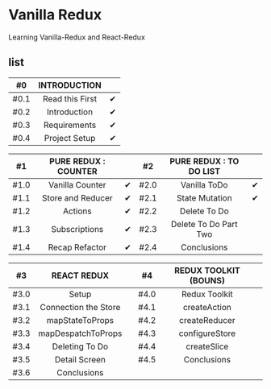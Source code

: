 # Vanilla Redux

Learning Vanilla-Redux and React-Redux

## list

|  #0  |  INTRODUCTION   |     |
| :--: | :-------------: | :-: |
| #0.1 | Read this First |  ✔  |
| #0.2 |  Introduction   |  ✔  |
| #0.3 |  Requirements   |  ✔  |
| #0.4 |  Project Setup  |  ✔  |

|  #1  | PURE REDUX : COUNTER |     |  #2  | PURE REDUX : TO DO LIST |     |
| :--: | :------------------: | :-: | :--: | :---------------------: | :-: |
| #1.0 |   Vanilla Counter    |  ✔  | #2.0 |      Vanilla ToDo       |  ✔  |
| #1.1 |  Store and Reducer   |  ✔  | #2.1 |     State Mutation      |  ✔  |
| #1.2 |       Actions        |  ✔  | #2.2 |      Delete To Do       |     |
| #1.3 |    Subscriptions     |  ✔  | #2.3 |  Delete To Do Part Two  |     |
| #1.4 |    Recap Refactor    |  ✔  | #2.4 |       Conclusions       |     |

|  #3  |     REACT REDUX      |     |  #4  | REDUX TOOLKIT (BOUNS) |     |
| :--: | :------------------: | :-: | :--: | :-------------------: | :-: |
| #3.0 |        Setup         |     | #4.0 |     Redux Toolkit     |     |
| #3.1 | Connection the Store |     | #4.1 |     createAction      |     |
| #3.2 |   mapStateToProps    |     | #4.2 |     createReducer     |     |
| #3.3 |  mapDespatchToProps  |     | #4.3 |    configureStore     |     |
| #3.4 |    Deleting To Do    |     | #4.4 |      createSlice      |     |
| #3.5 |    Detail Screen     |     | #4.5 |      Conclusions      |     |
| #3.6 |     Conclusions      |     |
